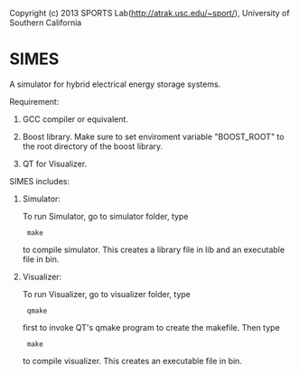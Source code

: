 Copyright (c) 2013 SPORTS Lab(http://atrak.usc.edu/~sport/),
University of Southern California

SIMES
=====

A simulator for hybrid electrical energy storage systems.

Requirement:

1. GCC compiler or equivalent.

2. Boost library. Make sure to set enviroment variable "BOOST_ROOT" to the root directory of the boost library.

3. QT for Visualizer.

SIMES includes:

1. Simulator:

    To run Simulator, go to simulator folder, type
    
        make
        
    to compile simulator. This creates a library file in lib and an executable file in bin.

2. Visualizer:
 
    To run Visualizer, go to visualizer folder, type

        qmake
        
    first to invoke QT's qmake program to create the makefile. Then type
    
        make
        
    to compile visualizer. This creates an executable file in bin.
